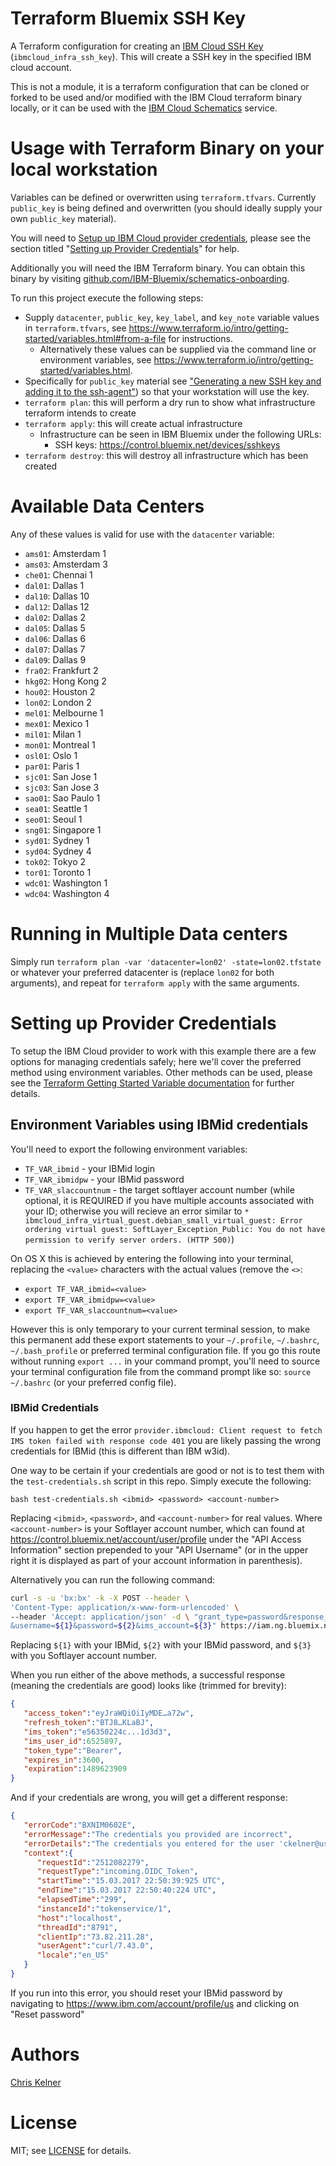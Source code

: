 # Terraform Bluemix SSH Key
A Terraform configuration for creating an [IBM Cloud SSH Key](http://ibmcloudterraformdocs.chriskelner.com/docs/providers/ibmcloud/r/infra_ssh_key.html) (`ibmcloud_infra_ssh_key`). This will create a SSH key in the specified IBM cloud account.

This is not a module, it is a terraform configuration that can be cloned or forked to be used and/or modified with the IBM Cloud terraform binary locally, or it can be used with the [IBM Cloud Schematics](https://github.com/IBM-Bluemix/schematics-onboarding) service.

# Usage with Terraform Binary on your local workstation
Variables can be defined or overwritten using `terraform.tfvars`. Currently `public_key` is being defined and overwritten (you should ideally supply your own `public_key` material).

You will need to [Setup up IBM Cloud provider credentials](#setting-up-provider-credentials), please see the section titled "[Setting up Provider Credentials](#setting-up-provider-credentials)" for help.

Additionally you will need the IBM Terraform binary. You can obtain this binary by visiting [github.com/IBM-Bluemix/schematics-onboarding](https://github.com/IBM-Bluemix/schematics-onboarding#ibm-bluemix-schematics-service-on-boarding).

To run this project execute the following steps:

- Supply `datacenter`, `public_key`, `key_label`, and `key_note` variable values in `terraform.tfvars`, see https://www.terraform.io/intro/getting-started/variables.html#from-a-file for instructions.
  - Alternatively these values can be supplied via the command line or environment variables, see https://www.terraform.io/intro/getting-started/variables.html.
- Specifically for `public_key` material see ["Generating a new SSH key and adding it to the ssh-agent"](https://help.github.com/articles/generating-a-new-ssh-key-and-adding-it-to-the-ssh-agent/)) so that your workstation will use the key.
- `terraform plan`: this will perform a dry run to show what infrastructure terraform intends to create
- `terraform apply`: this will create actual infrastructure
  - Infrastructure can be seen in IBM Bluemix under the following URLs:
    - SSH keys: https://control.bluemix.net/devices/sshkeys
- `terraform destroy`: this will destroy all infrastructure which has been created

# Available Data Centers
Any of these values is valid for use with the `datacenter` variable:
- `ams01`: Amsterdam 1
- `ams03`: Amsterdam 3
- `che01`: Chennai 1
- `dal01`: Dallas 1
- `dal10`: Dallas 10
- `dal12`: Dallas 12
- `dal02`: Dallas 2
- `dal05`: Dallas 5
- `dal06`: Dallas 6
- `dal07`: Dallas 7
- `dal09`: Dallas 9
- `fra02`: Frankfurt 2
- `hkg02`: Hong Kong 2
- `hou02`: Houston 2
- `lon02`: London 2
- `mel01`: Melbourne 1
- `mex01`: Mexico 1
- `mil01`: Milan 1
- `mon01`: Montreal 1
- `osl01`: Oslo 1
- `par01`: Paris 1
- `sjc01`: San Jose 1
- `sjc03`: San Jose 3
- `sao01`: Sao Paulo 1
- `sea01`: Seattle 1
- `seo01`: Seoul 1
- `sng01`: Singapore 1
- `syd01`: Sydney 1
- `syd04`: Sydney 4
- `tok02`: Tokyo 2
- `tor01`: Toronto 1
- `wdc01`: Washington 1
- `wdc04`: Washington 4

# Running in Multiple Data centers
Simply run `terraform plan -var 'datacenter=lon02' -state=lon02.tfstate` or whatever your preferred datacenter is (replace `lon02` for both arguments), and repeat for `terraform apply` with the same arguments.

# Setting up Provider Credentials
To setup the IBM Cloud provider to work with this example there are a few options for managing credentials safely; here we'll cover the preferred method using environment variables. Other methods can be used, please see the [Terraform Getting Started Variable documentation](https://www.terraform.io/intro/getting-started/variables.html) for further details.

## Environment Variables using IBMid credentials
You'll need to export the following environment variables:

- `TF_VAR_ibmid` - your IBMid login
- `TF_VAR_ibmidpw` - your IBMid password
- `TF_VAR_slaccountnum` - the target softlayer account number (while optional, it is REQUIRED if you have multiple accounts associated with your ID; otherwise you will recieve an error similar to `* ibmcloud_infra_virtual_guest.debian_small_virtual_guest: Error ordering virtual guest: SoftLayer_Exception_Public: You do not have permission to verify server orders. (HTTP 500)`)

On OS X this is achieved by entering the following into your terminal, replacing the `<value>` characters with the actual values (remove the `<>`:

- `export TF_VAR_ibmid=<value>`
- `export TF_VAR_ibmidpw=<value>`
- `export TF_VAR_slaccountnum=<value>`

However this is only temporary to your current terminal session, to make this permanent add these export statements to your `~/.profile`, `~/.bashrc`, `~/.bash_profile` or preferred terminal configuration file. If you go this route without running `export ...` in your command prompt, you'll need to source your terminal configuration file from the command prompt like so: `source ~/.bashrc` (or your preferred config file).

### IBMid Credentials
If you happen to get the error `provider.ibmcloud: Client request to fetch IMS token failed with response code 401` you are likely passing the wrong credentials for IBMid (this is different than IBM w3id).

One way to be certain if your credentials are good or not is to test them with the `test-credentials.sh` script in this repo.  Simply execute the following:

```
bash test-credentials.sh <ibmid> <password> <account-number>
```

Replacing `<ibmid>`, `<password>`, and `<account-number>` for real values.  Where `<account-number>` is your Softlayer account number, which can found at https://control.bluemix.net/account/user/profile under the "API Access Information" section prepended to your "API Username" (or in the upper right it is displayed as part of your account information in parenthesis).

Alternatively you can run the following command:

```bash
curl -s -u 'bx:bx' -k -X POST --header \
'Content-Type: application/x-www-form-urlencoded' \
--header 'Accept: application/json' -d \ "grant_type=password&response_type=cloud_iam,ims_portal \
&username=${1}&password=${2}&ims_account=${3}" https://iam.ng.bluemix.net/oidc/token
```

Replacing `${1}` with your IBMid, `${2}` with your IBMid password, and `${3}` with you Softlayer account number.

When you run either of the above methods, a successful response (meaning the credentials are good) looks like (trimmed for brevity):

```json
{
   "access_token":"eyJraWQiOiIyMDE…a72w",
   "refresh_token":"BTJ8…KLaBJ",
   "ims_token":"e56350224c...1d3d3",
   "ims_user_id":6525897,
   "token_type":"Bearer",
   "expires_in":3600,
   "expiration":1489623909
}
```

And if your credentials are wrong, you will get a different response:

```json
{
   "errorCode":"BXNIM0602E",
   "errorMessage":"The credentials you provided are incorrect",
   "errorDetails":"The credentials you entered for the user 'ckelner@us.ibm.com' are incorrect",
   "context":{
      "requestId":"2512082279",
      "requestType":"incoming.OIDC_Token",
      "startTime":"15.03.2017 22:50:39:925 UTC",
      "endTime":"15.03.2017 22:50:40:224 UTC",
      "elapsedTime":"299",
      "instanceId":"tokenservice/1",
      "host":"localhost",
      "threadId":"8791",
      "clientIp":"73.82.211.28",
      "userAgent":"curl/7.43.0",
      "locale":"en_US"
   }
}
```

If you run into this error, you should reset your IBMid password by navigating to https://www.ibm.com/account/profile/us and clicking on "Reset password"

# Authors
[Chris Kelner](http://github.com/ckelner)

# License
MIT; see [LICENSE](LICENSE) for details.
